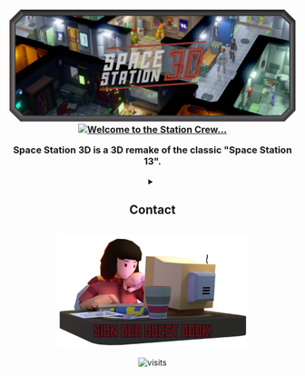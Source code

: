 <h3 align="center">
    <img src="profile/images/SS3DBanner7b.png" alt="SS3D">
    <a href="https://git.io/typing-svg">
      <img src="https://readme-typing-svg.demolab.com?font=Orbitron&weight=600&size=25&duration=2500&pause=1000&color=B33225&center=true&vCenter=true&multiline=true&repeat=true&width=420&height=75&lines=Welcome+to+the+station+crew.;Please+enjoy+your+stay!" alt="Welcome to the Station Crew..." />
    </a>
    <p>Space Station 3D is a 3D remake of the classic "Space Station 13".</p>
</h3>

<!-- New typing images can be generated at: https://readme-typing-svg.demolab.com/demo/ -->

<details>
  <summary  align="center"><h2>Contact</h2></summary>
<p align="center">
  <a href="mailto:ress3d.project@gmail.com">
    <img src="https://cdn.simpleicons.org/gmail/#EA4335" alt="gmail" height="50" />
  </a>Gmail&nbsp;
  <img src="https://cdn.simpleicons.org/gmail/#EA4335" alt="gmail" height="50" />&nbsp;
  <img src="https://cdn.simpleicons.org/gmail/#EA4335" alt="gmail" height="50" />
</p>
</details>

<!-- This page can be automated to update after a given period to include -->
<!-- our most recent tweets, youtube videos, and/or github stats. -->

<p align="center">
  <a href="https://github.com/RE-SS3D/SS3D/discussions/1169">
    <img src="profile/images/guestbook.png" alt="guestbook" height="200" />
  </a>
</p>

<p align="center">
  <img src="https://visitor-badge.glitch.me/badge?page_id=RE-SS3D&left_color=grey&right_color=red" alt="visits">
</p>
